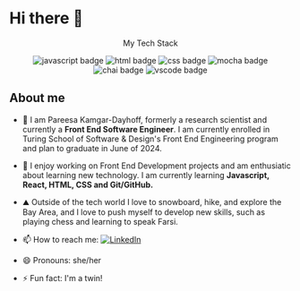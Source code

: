 # Hi there 👋
</div>
<p align="center">My Tech Stack</p>
<div align="center">
  <img src="https://img.shields.io/badge/JavaScript-F7DF1E?logo=javascript&logoColor=000&style=for-the-badge" alt="javascript badge">
  <img src="https://img.shields.io/badge/HTML5-E34F26?logo=html5&logoColor=fff&style=for-the-badge" alt="html badge">
  <img src="https://img.shields.io/badge/CSS3-1572B6?logo=css3&logoColor=fff&style=for-the-badge" alt="css badge">
  <img src="https://img.shields.io/badge/Mocha-8D6748?logo=mocha&logoColor=fff&style=for-the-badge" alt="mocha badge">
  <img src="https://img.shields.io/badge/Chai-A30701?logo=chai&logoColor=fff&style=for-the-badge" alt="chai badge">
  <img src="https://img.shields.io/badge/Visual%20Studio%20Code-007ACC?logo=visualstudiocode&logoColor=fff&style=for-the-badge" alt="vscode badge">
</div>


## About me

- 🔭 I am Pareesa Kamgar-Dayhoff, formerly a research scientist and currently a **Front End Software Engineer**. I am currently enrolled in Turing School of Software & Design's Front End Engineering program and plan to graduate in June of 2024.  
- 🌱 I enjoy working on Front End Development projects and am enthusiatic about learning new technology. I am currently learning **Javascript, React, HTML, CSS and Git/GitHub.**
- ⛰️ Outside of the tech world I love to snowboard, hike, and explore the Bay Area, and I love to push myself to develop new skills, such as playing chess and learning to speak Farsi.
- 📫 How to reach me: [![LinkedIn](https://img.shields.io/badge/LinkedIn-blue)](https://www.linkedin.com/in/pareesa-kamgar-dayhoff/)
- 😄 Pronouns: she/her
- ⚡ Fun fact: I'm a twin!

  <!---
- 👯 I’m looking to collaborate on ...
- 💬 Ask me about ...
--->
